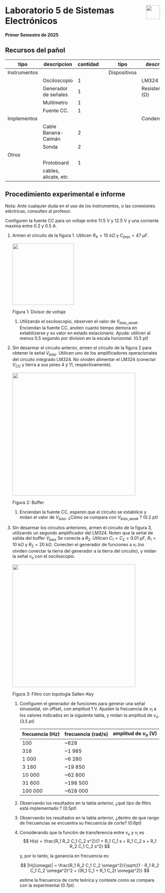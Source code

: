 # <img src="https://julianodb.github.io/SISTEMAS_ELECTRONICOS_PARA_INGENIERIA_BIOMEDICA/img/logo_fing.png?raw=true" align="right" height="45"> Laboratorio 5 de Sistemas Electrónicos
#### Primer Semestre de 2025

## Recursos del pañol

| tipo | descripcion | cantidad | | tipo | descripcion | valor | cantidad |
| -- | -- | -- | --| -- | -- | -- | -- |
| Instrumentos |  |  | | Dispositivos |  |  |  |
|  | Osciloscopio | 1 | |  | LM324 |  | 1 |
|  | Generador de señales | 1 | |  | Resistencias (Ω) |  |  |
|  | Multímetro | 1 | |  |  | 10 k | 3 |
|  | Fuente CC. | 1 | |  | | 20 k  | 1 |
| Implementos |  |  | | | Condensadores |  |  |
|  | Cable Banana-Caimán | 2 | | |  | $0.01 \mu F$ | 2 |
|  | Sonda | 2 | | | |  $47 \mu F$ | 1 |
| Otros |  |  | |  | |  |  |
| | Protoboard | 1 | |  | | | |
| | cables, alicate, etc | | |  | | |  |

## Procedimiento experimental e informe

Nota: Ante cualquier duda en el uso de los instrumentos, o las conexiones eléctricas, consulten al profesor.

Configuren la fuente CC para un voltaje entre 11.5 V y 12.5 V y una corriente maxima entre 0.2 y 0.5 A.

1. Armen el circuito de la figura 1.  Utilicen $R_X = 10\ k\Omega$ y $C_{bias}=47\ \mu F$.

   <img src="https://julianodb.github.io/electronic_circuits_diagrams/half_voltage_divider.png" width="200">

   Figura 1: Divisor de voltaje

   1. Utilizando el osciloscopio, observen el valor de $V_{bias\_weak}$. Enciendan la fuente CC, anoten cuanto tiempo demora en estabilizarse y su valor en estado estacionario. Ayuda: utilicen al menos 0.5 segundo por division en la escala horizontal. (0.5 pt)

2. Sin desarmar el circuito anterior, armen el circuito de la figura 2 para obtener la señal $V_{bias}$. Utilicen uno de los amplificadores operacionales del circuito integrado LM324. No olviden alimentar el LM324 (conectar $V_{CC}$ y tierra a sus pines 4 y 11, respectivamente).

   <img src="https://julianodb.github.io/electronic_circuits_diagrams/buffer_vbias.png" width="400">

   Figura 2: Buffer

   1. Enciendan la fuente CC, esperen que el circuito se estabilice y midan el valor de $V_{bias}$. ¿Cómo se compara con $V_{bias\_weak}$ ? (0.2 pt)

3. Sin desarmar los circuitos anteriores, armen el circuito de la figura 3, utilizando un segundo amplificador del LM324. Noten que la señal de salida del buffer $V_{bias}$ Se conecta a $R_2$. Utilicen $C_1 = C_2 = 0.01\ \mu F$, $R_1 = 10\ k\Omega$ y $R_2 = 20\ k\Omega$. Conecten el generador de funciones a $v_i$ (no olviden conectar la tierra del generador a la tierra del circuito), y midan la señal $v_o$ con el osciloscopio.

   <img src="https://julianodb.github.io/electronic_circuits_diagrams/sallen_key_high_2.png" width="400">

   Figura 3: Filtro con topología Sallen-Key

   1. Configuren el generador de funciones para generar una señal sinusoidal, sin offset, con amplitud 1 V. Ajusten la frecuencia de $v_i$ a los valores indicados en la siguiente tabla, y midan la amplitud de $v_o$. (3.5 pt)

        | frecuencia (Hz) | frecuencia (rad/s) | amplitud de $v_o$ (V) |
        | -- | -- | -- |
        | 100 | ~628  |  |
        | 316 | ~1 985 |  |
        | 1 000 | ~6 280  |  |
        | 3 160 | ~19 850 |  |
        | 10 000 | ~62 800  |  |
        | 31 600 | ~198 500 |  |
        | 100 000 | ~628 000  |  |

   1. Observando los resultados en la tabla anterior, ¿qué tipo de filtro está implementado ? (0.5pt)
   1. Observando los resultados en la tabla anterior, ¿dentro de que rango de frecuencias se encuentra su frecuencia de corte? (0.6pt)
   1. Considerando que la función de transferencia entre $v_o$ y $v_i$ es 
       $$ H(s) = \frac{R_1 R_2 C_1 C_2 s^2}{1 + R_1 C_1 s + R_1 C_2 s + R_1 R_2 C_1 C_2 s^2}  $$

       y, por lo tanto, la ganancia en frecuencia es:

       $$ |H(j\omega)| = \frac{R_1 R_2 C_1 C_2 \omega^2}{\sqrt{(1 - R_1 R_2 C_1 C_2 \omega^2)^2 + ((R_1 C_1 + R_1 C_2) \omega)^2}} $$

       estime la frecuencia de corte teórica y conteste como se compara con la experimental (0.7pt).